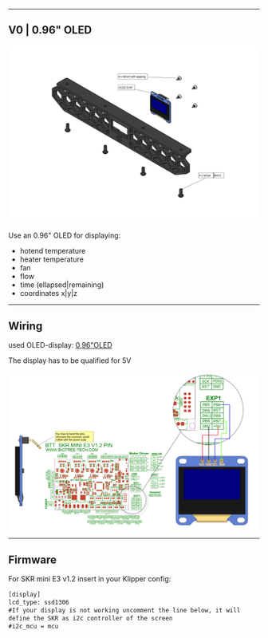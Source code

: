 --------------------------------------------------------------------------------
V0 | 0.96" OLED
--------------------------------------------------------------------------------
<p align="center">
  <img src="img/V0_skirt_OLED.svg" width="800" title="V0 skirt">
</p>

Use an 0.96" OLED for displaying:
- hotend temperature
- heater temperature
- fan
- flow
- time (ellapsed|remaining)
- coordinates x|y|z

--------------------------------------------------------------------------------
Wiring
--------------------------------------------------------------------------------
used OLED-display:
[0,96"OLED](https://www.aliexpress.com/item/32695790661.html?spm=a2g0s.9042311.0.0.27424c4dXvvuBS)

The display has to be qualified for 5V

<p align="center">
  <img src="img/OLED.jpg" width="800" title="explode plan">
</p>

--------------------------------------------------------------------------------
Firmware
--------------------------------------------------------------------------------
For SKR mini E3 v1.2 insert in your Klipper config:
```
[display]
lcd_type: ssd1306
#If your display is not working uncomment the line below, it will define the SKR as i2c controller of the screen
#i2c_mcu = mcu
```
